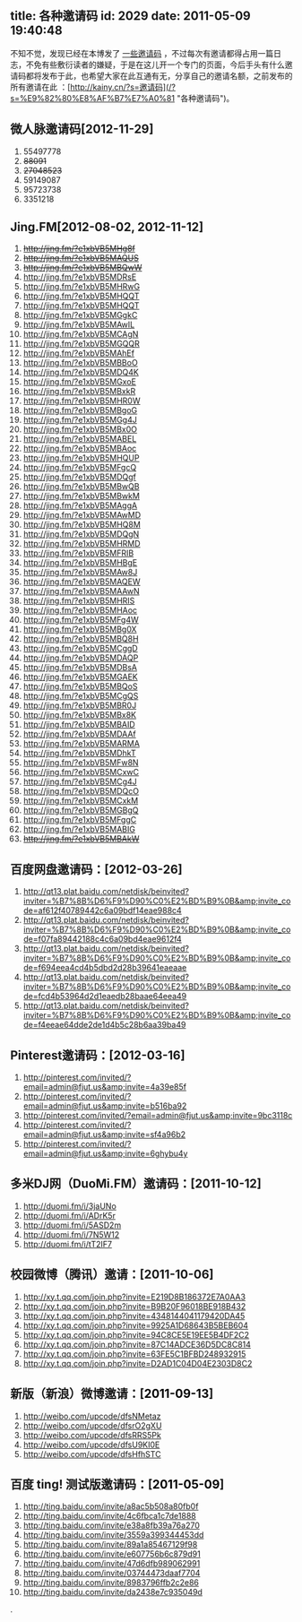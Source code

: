 title: 各种邀请码
id: 2029
date: 2011-05-09 19:40:48
---

不知不觉，发现已经在本博发了 [一些邀请码](/?s=%E9%82%80%E8%AF%B7%E7%A0%81 "所有之前发布的邀请码") ，不过每次有邀请都得占用一篇日志，不免有些敷衍读者的嫌疑，于是在这儿开一个专门的页面，今后手头有什么邀请码都将发布于此，也希望大家在此互通有无，分享自己的邀请名额，之前发布的所有邀请在此 ：[http://kainy.cn/?s=邀请码](/?s=%E9%82%80%E8%AF%B7%E7%A0%81 "各种邀请码")。

## 微人脉邀请码[2012-11-29]

1.  55497778
2.  <del>88091</del>
3.  <del>27048523</del>
4.  59149087
5.  95723738
6.  3351218
<div></div>

## Jing.FM[2012-08-02, 2012-11-12]

1.  <del>http://jing.fm/?e1xbVB5MHg8f</del>
2.  <del>http://jing.fm/?e1xbVB5MAQUS</del>
3.  <del>http://jing.fm/?e1xbVB5MBQwW</del>
4.  http://jing.fm/?e1xbVB5MDRsE
5.  http://jing.fm/?e1xbVB5MHRwG
6.  http://jing.fm/?e1xbVB5MHQQT
7.  http://jing.fm/?e1xbVB5MHQQT
8.  http://jing.fm/?e1xbVB5MGgkC
9.  http://jing.fm/?e1xbVB5MAwIL
10.  http://jing.fm/?e1xbVB5MCAgN
11.  http://jing.fm/?e1xbVB5MGQQR
12.  http://jing.fm/?e1xbVB5MAhEf
13.  http://jing.fm/?e1xbVB5MBBoO
14.  http://jing.fm/?e1xbVB5MDQ4K
15.  http://jing.fm/?e1xbVB5MGxoE
16.  http://jing.fm/?e1xbVB5MBxkR
17.  http://jing.fm/?e1xbVB5MHR0W
18.  http://jing.fm/?e1xbVB5MBgoG
19.  http://jing.fm/?e1xbVB5MGg4J
20.  http://jing.fm/?e1xbVB5MBx0O
21.  http://jing.fm/?e1xbVB5MABEL
22.  http://jing.fm/?e1xbVB5MBAoc
23.  http://jing.fm/?e1xbVB5MHQUP
24.  http://jing.fm/?e1xbVB5MFgcQ
25.  http://jing.fm/?e1xbVB5MDQgf
26.  http://jing.fm/?e1xbVB5MBwQB
27.  http://jing.fm/?e1xbVB5MBwkM
28.  http://jing.fm/?e1xbVB5MAggA
29.  http://jing.fm/?e1xbVB5MAwMD
30.  http://jing.fm/?e1xbVB5MHQ8M
31.  http://jing.fm/?e1xbVB5MDQgN
32.  http://jing.fm/?e1xbVB5MHRMD
33.  http://jing.fm/?e1xbVB5MFRIB
34.  http://jing.fm/?e1xbVB5MHBgE
35.  http://jing.fm/?e1xbVB5MAw8J
36.  http://jing.fm/?e1xbVB5MAQEW
37.  http://jing.fm/?e1xbVB5MAAwN
38.  http://jing.fm/?e1xbVB5MHRIS
39.  http://jing.fm/?e1xbVB5MHAoc
40.  http://jing.fm/?e1xbVB5MFg4W
41.  http://jing.fm/?e1xbVB5MBg0X
42.  http://jing.fm/?e1xbVB5MBQ8H
43.  http://jing.fm/?e1xbVB5MCggD
44.  http://jing.fm/?e1xbVB5MDAQP
45.  http://jing.fm/?e1xbVB5MDBsA
46.  http://jing.fm/?e1xbVB5MGAEK
47.  http://jing.fm/?e1xbVB5MBQoS
48.  http://jing.fm/?e1xbVB5MCgQS
49.  http://jing.fm/?e1xbVB5MBR0J
50.  http://jing.fm/?e1xbVB5MBx8K
51.  http://jing.fm/?e1xbVB5MBAID
52.  http://jing.fm/?e1xbVB5MDAAf
53.  http://jing.fm/?e1xbVB5MARMA
54.  http://jing.fm/?e1xbVB5MDhkT
55.  http://jing.fm/?e1xbVB5MFw8N
56.  http://jing.fm/?e1xbVB5MCxwC
57.  http://jing.fm/?e1xbVB5MCg4J
58.  http://jing.fm/?e1xbVB5MDQcO
59.  http://jing.fm/?e1xbVB5MCxkM
60.  http://jing.fm/?e1xbVB5MGBgQ
61.  http://jing.fm/?e1xbVB5MFggC
62.  http://jing.fm/?e1xbVB5MABIG
63.  <del datetime="2013-07-14T08:35:36+00:00">http://jing.fm/?e1xbVB5MBAkW</del>

## 百度网盘邀请码：[2012-03-26]

1.  http://qt13.plat.baidu.com/netdisk/beinvited?inviter=%B7%8B%D6%F9%D90%C0%E2%BD%B9%0B&amp;invite_code=af612f40789442c6a09bdf14eae988c4
2.  http://qt13.plat.baidu.com/netdisk/beinvited?inviter=%B7%8B%D6%F9%D90%C0%E2%BD%B9%0B&amp;invite_code=f07fa89442188c4c6a09bd4eae9612f4
3.  http://qt13.plat.baidu.com/netdisk/beinvited?inviter=%B7%8B%D6%F9%D90%C0%E2%BD%B9%0B&amp;invite_code=f694eea4cd4b5dbd2d28b39641eaeaae
4.  http://qt13.plat.baidu.com/netdisk/beinvited?inviter=%B7%8B%D6%F9%D90%C0%E2%BD%B9%0B&amp;invite_code=fcd4b53964d2d1eaedb28baae64eea49
5.  http://qt13.plat.baidu.com/netdisk/beinvited?inviter=%B7%8B%D6%F9%D90%C0%E2%BD%B9%0B&amp;invite_code=f4eeae64dde2de1d4b5c28b6aa39ba49

## Pinterest邀请码：[2012-03-16]

1.  http://pinterest.com/invited/?email=admin@fjut.us&amp;invite=4a39e85f
2.  http://pinterest.com/invited/?email=admin@fjut.us&amp;invite=b516ba92
3.  http://pinterest.com/invited/?email=admin@fjut.us&amp;invite=9bc3118c
4.  http://pinterest.com/invited/?email=admin@fjut.us&amp;invite=sf4a96b2
5.  http://pinterest.com/invited/?email=admin@fjut.us&amp;invite=6ghybu4y

## 多米DJ网（DuoMi.FM）邀请码：[2011-10-12]

1.  http://duomi.fm/i/3jaUNo
2.  http://duomi.fm/i/ADrK5r
3.  http://duomi.fm/i/5ASD2m
4.  http://duomi.fm/i/7N5W12
5.  http://duomi.fm/i/tT2IF7

## 校园微博（腾讯）邀请：[2011-10-06]

1.  http://xy.t.qq.com/join.php?invite=E219D8B186372E7A0AA3
2.  http://xy.t.qq.com/join.php?invite=B9B20F96018BE918B432
3.  http://xy.t.qq.com/join.php?invite=4348144041179420DA45
4.  http://xy.t.qq.com/join.php?invite=9925A1D68643B5BEB604
5.  http://xy.t.qq.com/join.php?invite=94C8CE5E19EE5B4DF2C2
6.  http://xy.t.qq.com/join.php?invite=87C14ADCE36D5DC8C814
7.  http://xy.t.qq.com/join.php?invite=63FE5C1BFBD248932915
8.  http://xy.t.qq.com/join.php?invite=D2AD1C04D04E2303D8C2

## 新版（新浪）微博邀请：[<span style="color: #000000;">2011-09-13</span>]

1.  http://weibo.com/upcode/dfsNMetaz
2.  http://weibo.com/upcode/dfsrO2gXU
3.  http://weibo.com/upcode/dfsRRS5Pk
4.  http://weibo.com/upcode/dfsU9KI0E
5.  http://weibo.com/upcode/dfsHfhSTC

## 百度 ting! 测试版邀请码：[<span style="color: #000000;">2011-05-09</span>]

1.  http://ting.baidu.com/invite/a8ac5b508a80fb0f
2.  http://ting.baidu.com/invite/4c6fbca1c7de1888
3.  http://ting.baidu.com/invite/e38a8fb39a76a270
4.  http://ting.baidu.com/invite/3559a399344453dd
5.  http://ting.baidu.com/invite/89a1a85467129f98
6.  http://ting.baidu.com/invite/e607756b6c879d91
7.  http://ting.baidu.com/invite/47d6dfb989062991
8.  http://ting.baidu.com/invite/03744473daaf7704
9.  http://ting.baidu.com/invite/8983796ffb2c2e86
10.  http://ting.baidu.com/invite/da2438e7c935049d
<div>.</div>